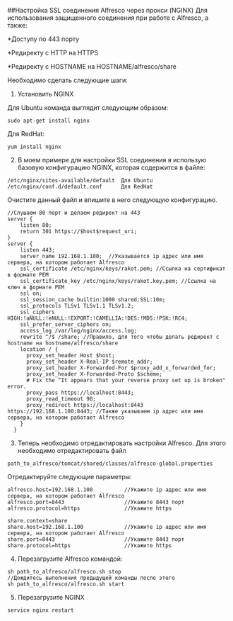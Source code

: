 ##Настройка SSL соединения Alfresco через прокси (NGINX)
Для использования защищенного соединения при работе с Alfresco, а также:

*Доступу по 443 порту

*Редиректу с HTTP на HTTPS

*Редиректу с HOSTNAME на HOSTNAME/alfresco/share

Необходимо сделать следующие шаги:

1) Установить NGINX

Для Ubuntu команда выглядит следующим образом:
```
sudo apt-get install nginx
```
Для RedHat: 
```
yum install nginx
```
2) В моем примере для настройки SSL соединения я использую базовую конфигурацию NGINX, которая содержится в файле:
```
/etc/nginx/sites-available/default 	Для Ubuntu
/etc/nginx/conf.d/default.conf		Для RedHat
```
Очистите данный файл и впишите в него следующую конфигурацию.
```
//Слушаем 80 порт и делаем редирект на 443
server { 
    listen 80;
    return 301 https://$host$request_uri;
}
server {
    listen 443;
    server_name 192.168.1.100;  //Указывается ip адрес или имя сервера, на котором работает Alfresco
    ssl_certificate /etc/nginx/keys/rakot.pem; //Ссылка на сертификат в формате PEM
    ssl_certificate_key /etc/nginx/keys/rakot.key.pem; //Ссылка на ключ в формате PEM
    ssl on;
    ssl_session_cache builtin:1000 shared:SSL:10m;
    ssl_protocols TLSv1 TLSv1.1 TLSv1.2;
    ssl_ciphers HIGH:!aNULL:!eNULL:!EXPORT:!CAMELLIA:!DES:!MD5:!PSK:!RC4;
    ssl_prefer_server_ciphers on;
    access_log /var/log/nginx/access.log;
	rewrite ^/$ /share; //Правило, для того чтобы делать редирект с hostname на hostname/alfresco/share
    location / {
      proxy_set_header Host $host;
      proxy_set_header X-Real-IP $remote_addr;
      proxy_set_header X-Forwarded-For $proxy_add_x_forwarded_for;
      proxy_set_header X-Forwarded-Proto $scheme;
      # Fix the “It appears that your reverse proxy set up is broken" error.
      proxy_pass https://localhost:8443;
      proxy_read_timeout 90;
      proxy_redirect https://localhost:8443 https://192.168.1.100:8443; //Также указываем ip адрес или имя сервера, на котором работает Alfresco
    }
  }

```
3) Теперь необходимо отредактировать настройки Alfresco. Для этого необходимо отредактировать файл 
```
path_to_alfresco/tomcat/shared/classes/alfresco-global.properties
```
Отредактируйте следующие параметры:
```
alfresco.host=192.168.1.100 		 //Укажите ip адрес или имя сервера, на котором работает Alfresco
alfresco.port=8443	        		 //Укажите 8443 порт
alfresco.protocol=https	    		 //Укажите https

share.context=share
share.host=192.168.1.100			 //Укажите ip адрес или имя сервера, на котором работает Alfresco
share.port=8443						 //Укажите 8443 порт
share.protocol=https				 //Укажите https
```
4) Перезагрузите Alfresco командой:
```
sh path_to_alfresco/alfresco.sh stop
//Дождитесь выполнения предыдущей команды после этого
sh path_to_alfresco/alfresco.sh start
```
5) Перезагрузите NGINX
```
service nginx restart
```
